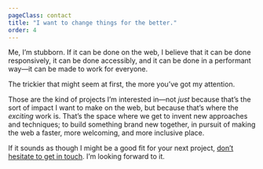 ```yaml
---
pageClass: contact
title: "I want to change things for the better."
order: 4
---
```


Me, I’m stubborn. If it can be done on the web, I believe that it can be done responsively, it can be done accessibly, and it can be done in a performant way—it can be made to work for everyone. 

The trickier that might seem at first, the more you’ve got my attention.

Those are the kind of projects I’m interested in—not _just_ because that’s the sort of impact I want to make on the web, but because that’s where the _exciting_ work is. That’s the space where we get to invent new approaches and techniques; to build something brand new together, in pursuit of making the web a faster, more welcoming, and more inclusive place.

If it sounds as though I might be a good fit for your next project, [don’t hesitate to get in touch](mailto:mat@matmarquis.com). I’m looking forward to it.